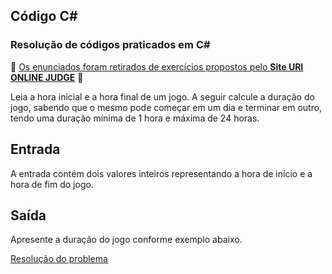 ## 								Código C#

 ### Resolução de códigos praticados em C#

:rotating_light: [Os enunciados foram retirados de exercícios propostos pelo **Site URI ONLINE JUDGE**](https://www.urionlinejudge.com.br/judge/pt/problems/index/1) :rotating_light:

Leia a hora inicial e a hora final de um jogo. A seguir calcule a duração do jogo, sabendo que o mesmo pode começar em um dia e terminar em outro, tendo uma duração mínima de 1 hora e máxima de 24 horas.

## Entrada

A entrada contém dois valores inteiros representando a hora de início e a hora de fim do jogo.

## Saída

Apresente a duração do jogo conforme exemplo abaixo.

[Resolução do problema](https://github.com/pliniopereira10/resolucao-desafios-C_Sharp/blob/main/2.EstruturaCondicional/TempoDeJogo/Program.cs) 

